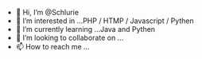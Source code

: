 - 👋 Hi, I’m @Schlurie
- 👀 I’m interested in ...PHP / HTMP / Javascript / Pythen 
- 🌱 I’m currently learning ...Java and Pythen 
- 💞️ I’m looking to collaborate on ...
- 📫 How to reach me ...

<!---
Schlurie/Schlurie is a ✨ special ✨ repository because its `README.md` (this file) appears on your GitHub profile.
You can click the Preview link to take a look at your changes.
--->
